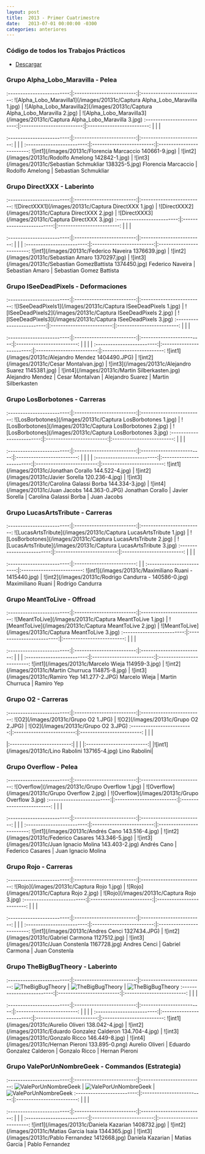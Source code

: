 ```yaml
---
layout: post
title:  2013 - Primer Cuatrimestre
date:   2013-07-01 00:00:00 -0300
categories: anteriores
---
```

<style>
th{
    max-width: 300px;
}
td{
    max-width: 150px;
}
</style>

### Código de todos los Trabajos Prácticos

* [Descargar](https://docs.google.com/file/d/0B8iAMXTVXrJeNllHS2ZvVW82Y2c/edit?usp=sharing)


### Grupo Alpha_Lobo_Maravilla - Pelea

:-------------------------:|:-------------------------:|:-------------------------:
![Alpha_Lobo_Maravilla1](/images/20131c/Captura Alpha_Lobo_Maravilla 1.jpg) | ![Alpha_Lobo_Maravilla2](/images/20131c/Captura Alpha_Lobo_Maravilla 2.jpg) | ![Alpha_Lobo_Maravilla3](/images/20131c/Captura Alpha_Lobo_Maravilla 3.jpg)
:-------------------------:|:-------------------------:|:-------------------------:
 | | |

:-------------------------:|:-------------------------:|:-------------------------:
 | | |
:-------------------------:|:-------------------------:|:-------------------------:
![int1](/images/20131c/Florencia Marcaccio 140661-9.jpg) | ![int2](/images/20131c/Rodolfo Amelong 142842-1.jpg) | ![int3](/images/20131c/Sebastian Schmukliar 138325-5.jpg)
Florencia Marcaccio | Rodolfo Amelong | Sebastian Schmukliar


### Grupo DirectXXX - Laberinto

:-------------------------:|:-------------------------:|:-------------------------:
![DirectXXX1](/images/20131c/Captura DirectXXX 1.jpg) | ![DirectXXX2](/images/20131c/Captura DirectXXX 2.jpg) | ![DirectXXX3](/images/20131c/Captura DirectXXX 3.jpg)
:-------------------------:|:-------------------------:|:-------------------------:
| | |

:-------------------------:|:-------------------------:|:-------------------------:
| | |
:-------------------------:|:-------------------------:|:-------------------------:
![int1](/images/20131c/Federico Naveira 1376639.jpg) | ![int2](/images/20131c/Sebastian Amaro 1370297.jpg) | ![int3](/images/20131c/Sebastian GomezBattista 1374450.jpg)
Federico Naveira | Sebastian Amaro | Sebastian Gomez Battista


### Grupo ISeeDeadPixels - Deformaciones

:-------------------------:|:-------------------------:|:-------------------------:
![ISeeDeadPixels1](/images/20131c/Captura ISeeDeadPixels 1.jpg) | ![ISeeDeadPixels2](/images/20131c/Captura ISeeDeadPixels 2.jpg) | ![ISeeDeadPixels3](/images/20131c/Captura ISeeDeadPixels 3.jpg)
:-------------------------:|:-------------------------:|:-------------------------:
| | |

:-------------------------:|:-------------------------:|:-------------------------:|:-------------------------:
| | | |
:-------------------------:|:-------------------------:|:-------------------------:|:-------------------------:
![int1](/images/20131c/Alejandro Mendez 1404490.JPG) | ![int2](/images/20131c/Cesar Montalvan.jpg) | ![int3](/images/20131c/Alejandro Suarez 1145381.jpg) | ![int4](/images/20131c/Martin Silberkasten.jpg)
Alejandro Mendez | Cesar Montalvan | Alejandro Suarez | Martin Silberkasten


### Grupo LosBorbotones - Carreras

:-------------------------:|:-------------------------:|:-------------------------:
![LosBorbotones](/images/20131c/Captura LosBorbotones 1.jpg) | ![LosBorbotones](/images/20131c/Captura LosBorbotones 2.jpg) | ![LosBorbotones](/images/20131c/Captura LosBorbotones 3.jpg)
:-------------------------:|:-------------------------:|:-------------------------:
| | |

:-------------------------:|:-------------------------:|:-------------------------:|:-------------------------:
| | | |
:-------------------------:|:-------------------------:|:-------------------------:|:-------------------------:
![int1](/images/20131c/Jonathan Corallo 144.522-4.jpg) | ![int2](/images/20131c/Javier Sorella 120.236-4.jpg) | ![int3](/images/20131c/Carolina Galassi Borba 144.334-3.jpg) | ![int4](/images/20131c/Juan Jacobs 144.363-0.JPG)
Jonathan Corallo | Javier Sorella | Carolina Galassi Borba | Juan Jacobs


### Grupo LucasArtsTribute - Carreras

:-------------------------:|:-------------------------:|:-------------------------:
![LucasArtsTribute](/images/20131c/Captura LucasArtsTribute 1.jpg) | ![LosBorbotones](/images/20131c/Captura LucasArtsTribute 2.jpg) | ![LucasArtsTribute](/images/20131c/Captura LucasArtsTribute 3.jpg)
:-------------------------:|:-------------------------:|:-------------------------:
| | |

:-------------------------:|:-------------------------:
| |
:-------------------------:|:-------------------------:
![int1](/images/20131c/Maximiliano Ruani - 1415440.jpg) | ![int2](/images/20131c/Rodrigo Candurra - 140586-0.jpg)
Maximiliano Ruani | Rodrigo Candurra


### Grupo MeantToLive - Offroad

:-------------------------:|:-------------------------:|:-------------------------:
![MeantToLive](/images/20131c/Captura MeantToLive 1.jpg) | ![MeantToLive](/images/20131c/Captura MeantToLive 2.jpg) | ![MeantToLive](/images/20131c/Captura MeantToLive 3.jpg)
:-------------------------:|:-------------------------:|:-------------------------:
| | |

:-------------------------:|:-------------------------:|:-------------------------:
| | |
:-------------------------:|:-------------------------:|:-------------------------:
![int1](/images/20131c/Marcelo Wieja 114959-3.jpg) | ![int2](/images/20131c/Martin Churruca 114875-8.jpg) | ![int3](/images/20131c/Ramiro Yep 141.277-2.JPG)
Marcelo Wieja | Martin Churruca | Ramiro Yep


### Grupo O2 - Carreras

:-------------------------:|:-------------------------:|:-------------------------:
![O2](/images/20131c/Grupo O2 1.JPG) | ![O2](/images/20131c/Grupo O2 2.JPG) | ![O2](/images/20131c/Grupo O2 3.JPG)
:-------------------------:|:-------------------------:|:-------------------------:
| | |

|:-------------------------:|
| |
|:-------------------------:|
|![int1](/images/20131c/Lino Rabolini 137165-4.jpg)
Lino Rabolini|


### Grupo Overflow - Pelea

:-------------------------:|:-------------------------:|:-------------------------:
![Overflow](/images/20131c/Grupo Overflow 1.jpg) | ![Overflow](/images/20131c/Grupo Overflow 2.jpg) | ![Overflow](/images/20131c/Grupo Overflow 3.jpg)
:-------------------------:|:-------------------------:|:-------------------------:
| | |

:-------------------------:|:-------------------------:|:-------------------------:
| | |
:-------------------------:|:-------------------------:|:-------------------------:
![int1](/images/20131c/Andrés Cano 143.516-4.jpg) | ![int2](/images/20131c/Federico Casares 143.346-5.jpg) | ![int3](/images/20131c/Juan Ignacio Molina 143.403-2.jpg)
Andrés Cano | Federico Casares | Juan Ignacio Molina


### Grupo Rojo - Carreras

:-------------------------:|:-------------------------:|:-------------------------:
![Rojo](/images/20131c/Captura Rojo 1.jpg) | ![Rojo](/images/20131c/Captura Rojo 2.jpg) | ![Rojo](/images/20131c/Captura Rojo 3.jpg)
:-------------------------:|:-------------------------:|:-------------------------:
| | |

:-------------------------:|:-------------------------:|:-------------------------:
| | |
:-------------------------:|:-------------------------:|:-------------------------:
![int1](/images/20131c/Andres Cenci 1327434.JPG) | ![int2](/images/20131c/Gabriel Carmona 1127512.jpg) | ![int3](/images/20131c/Juan Constenla 1167728.jpg)
Andres Cenci | Gabriel Carmona | Juan Constenla


### Grupo TheBigBugTheory - Laberinto

:-------------------------:|:-------------------------:|:-------------------------:
![TheBigBugTheory](/images/20131c/TheBigBugTheory1.jpg) | ![TheBigBugTheory](/images/20131c/TheBigBugTheory2.jpg) | ![TheBigBugTheory](/images/20131c/TheBigBugTheory3.jpg)
:-------------------------:|:-------------------------:|:-------------------------:
| | |

:-------------------------:|:-------------------------:|:-------------------------:|:-------------------------:
| | | |
:-------------------------:|:-------------------------:|:-------------------------:|:-------------------------:
![int1](/images/20131c/Aurelio Oliveri 138.042-4.jpg) | ![int2](/images/20131c/Eduardo Gonzalez Calderon 134.704-4.jpg) | ![int3](/images/20131c/Gonzalo Ricco 146.449-8.jpg) | ![int4](/images/20131c/Hernan Pieroni 133.895-0.png)
Aurelio Oliveri | Eduardo Gonzalez Calderon | Gonzalo Ricco | Hernan Pieroni


### Grupo ValePorUnNombreGeek - Commandos (Estrategia)

:-------------------------:|:-------------------------:|:-------------------------:
![ValePorUnNombreGeek](/images/20131c/ValePorUnNombreGeek1.jpg) | ![ValePorUnNombreGeek](/images/20131c/ValePorUnNombreGeek2.jpg) | ![ValePorUnNombreGeek](/images/20131c/ValePorUnNombreGeek3.jpg)
:-------------------------:|:-------------------------:|:-------------------------:
| | |

:-------------------------:|:-------------------------:|:-------------------------:
| | |
:-------------------------:|:-------------------------:|:-------------------------:
![int1](/images/20131c/Daniela Kazarian 1408732.jpg) | ![int2](/images/20131c/Matias Garcia Isaia 1344365.jpg) | ![int3](/images/20131c/Pablo Fernandez 1412668.jpg)
Daniela Kazarian | Matias Garcia | Pablo Fernandez
